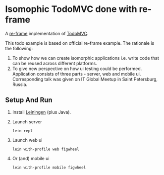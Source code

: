 # Isomophic TodoMVC done with re-frame

A [re-frame](https://github.com/Day8/re-frame) implementation of [TodoMVC](http://todomvc.com/).

This todo example is based on official re-frame example. 
The rationale is the following:
1. To show how we can create isomorphic applications i.e. write code that can be reused across different platforms.
2. To give new perspective on how ui testing could be performed.
Application consists of three parts - server, web and mobile ui.
Corresponding talk was given on IT Global Meetup in Saint Petersburg, Russia.

## Setup And Run

1. Install [Leiningen](http://leiningen.org/)  (plus Java).

2. Launch server
   ```
   lein repl
   ```

3. Launch web ui
   ```
   lein with-profile web figwheel
   ```

4. Or (and) mobile ui
   ```
   lein with-profile mobile figwheel
   ```
